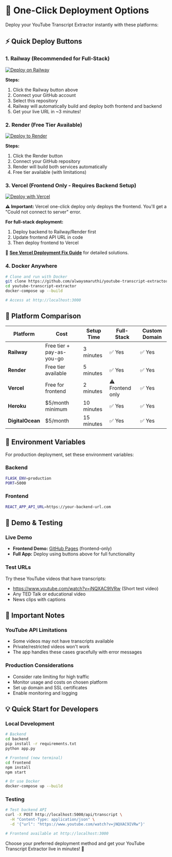 # 🚀 One-Click Deployment Options

Deploy your YouTube Transcript Extractor instantly with these platforms:

## ⚡ Quick Deploy Buttons

### 1. Railway (Recommended for Full-Stack)
[![Deploy on Railway](https://railway.app/button.svg)](https://railway.app/new/template/1KQY8w)

**Steps:**
1. Click the Railway button above
2. Connect your GitHub account
3. Select this repository
4. Railway will automatically build and deploy both frontend and backend
5. Get your live URL in ~3 minutes!

### 2. Render (Free Tier Available)
[![Deploy to Render](https://render.com/images/deploy-to-render-button.svg)](https://render.com/deploy)

**Steps:**
1. Click the Render button
2. Connect your GitHub repository
3. Render will build both services automatically
4. Free tier available (with limitations)

### 3. Vercel (Frontend Only - Requires Backend Setup)
[![Deploy with Vercel](https://vercel.com/button)](https://vercel.com/new/clone?repository-url=https://github.com/alwaysmaruthi/youtube-transcript-extractor)

**⚠️ Important:** Vercel one-click deploy only deploys the frontend. You'll get a "Could not connect to server" error.

**For full-stack deployment:**
1. Deploy backend to Railway/Render first
2. Update frontend API URL in code
3. Then deploy frontend to Vercel

📖 **[See Vercel Deployment Fix Guide](VERCEL_DEPLOY.md)** for detailed solutions.

### 4. Docker Anywhere
```bash
# Clone and run with Docker
git clone https://github.com/alwaysmaruthi/youtube-transcript-extractor.git
cd youtube-transcript-extractor
docker-compose up --build

# Access at http://localhost:3000
```

## 🌟 Platform Comparison

| Platform | Cost | Setup Time | Full-Stack | Custom Domain |
|----------|------|------------|------------|---------------|
| **Railway** | Free tier + pay-as-you-go | 3 minutes | ✅ Yes | ✅ Yes |
| **Render** | Free tier available | 5 minutes | ✅ Yes | ✅ Yes |
| **Vercel** | Free for frontend | 2 minutes | ⚠️ Frontend only | ✅ Yes |
| **Heroku** | $5/month minimum | 10 minutes | ✅ Yes | ✅ Yes |
| **DigitalOcean** | $5/month | 15 minutes | ✅ Yes | ✅ Yes |

## 🔧 Environment Variables

For production deployment, set these environment variables:

### Backend
```bash
FLASK_ENV=production
PORT=5000
```

### Frontend
```bash
REACT_APP_API_URL=https://your-backend-url.com
```

## 📱 Demo & Testing

### Live Demo
- **Frontend Demo:** [GitHub Pages](https://alwaysmaruthi.github.io/youtube-transcript-extractor) (frontend-only)
- **Full App:** Deploy using buttons above for full functionality

### Test URLs
Try these YouTube videos that have transcripts:
- https://www.youtube.com/watch?v=jNQXAC9IVRw (Short test video)
- Any TED Talk or educational video
- News clips with captions

## 🚨 Important Notes

### YouTube API Limitations
- Some videos may not have transcripts available
- Private/restricted videos won't work
- The app handles these cases gracefully with error messages

### Production Considerations
- Consider rate limiting for high traffic
- Monitor usage and costs on chosen platform
- Set up domain and SSL certificates
- Enable monitoring and logging

## 💡 Quick Start for Developers

### Local Development
```bash
# Backend
cd backend
pip install -r requirements.txt
python app.py

# Frontend (new terminal)
cd frontend
npm install
npm start

# Or use Docker
docker-compose up --build
```

### Testing
```bash
# Test backend API
curl -X POST http://localhost:5000/api/transcript \
  -H "Content-Type: application/json" \
  -d '{"url": "https://www.youtube.com/watch?v=jNQXAC9IVRw"}'

# Frontend available at http://localhost:3000
```

Choose your preferred deployment method and get your YouTube Transcript Extractor live in minutes! 🎉
